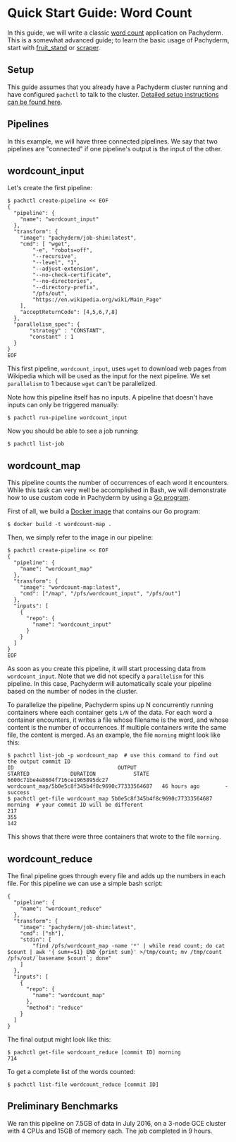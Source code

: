 # Quick Start Guide: Word Count

In this guide, we will write a classic [word count](https://portal.futuresystems.org/manual/hadoop-wordcount) application on Pachyderm.  This is a somewhat advanced guide; to learn the basic usage of Pachyderm, start with [fruit_stand](../fruit_stand) or [scraper](../scraper).

## Setup

This guide assumes that you already have a Pachyderm cluster running and have configured `pachctl` to talk to the cluster.  [Detailed setup instructions can be found here](../../SETUP.md).

## Pipelines

In this example, we will have three connected pipelines.  We say that two pipelines are "connected" if one pipeline's output is the input of the other. 

## wordcount_input

Let's create the first pipeline:

```
$ pachctl create-pipeline << EOF
{
  "pipeline": {
    "name": "wordcount_input"
  },
  "transform": {
    "image": "pachyderm/job-shim:latest",
    "cmd": [ "wget",
        "-e", "robots=off",
        "--recursive",
        "--level", "1",
        "--adjust-extension",
        "--no-check-certificate",
        "--no-directories",
        "--directory-prefix",
        "/pfs/out",
        "https://en.wikipedia.org/wiki/Main_Page"
    ],
    "acceptReturnCode": [4,5,6,7,8]
  },
  "parallelism_spec": {
       "strategy" : "CONSTANT",
       "constant" : 1
  }
}
EOF
```

This first pipeline, `wordcount_input`, uses `wget` to download web pages from Wikipedia which will be used as the input for the next pipeline.  We set `parallelism` to 1 because `wget` can't be parallelized.

Note how this pipeline itself has no inputs.  A pipeline that doesn't have inputs can only be triggered manually:

```
$ pachctl run-pipeline wordcount_input
```

Now you should be able to see a job running:

```
$ pachctl list-job
```

## wordcount_map

This pipeline counts the number of occurrences of each word it encounters.  While this task can very well be accomplished in Bash, we will demonstrate how to use custom code in Pachyderm by using a [Go program](map.go).

First of all, we build a [Docker image](Dockerfile) that contains our Go program:

```
$ docker build -t wordcount-map .
```

Then, we simply refer to the image in our pipeline:

```
$ pachctl create-pipeline << EOF
{
  "pipeline": {
    "name": "wordcount_map"
  },
  "transform": {
    "image": "wordcount-map:latest",
    "cmd": ["/map", "/pfs/wordcount_input", "/pfs/out"]
  },
  "inputs": [
    {
      "repo": {
        "name": "wordcount_input"
      }
    }
  ]
}
EOF
```

As soon as you create this pipeline, it will start processing data from `wordcount_input`.  Note that we did not specify a `parallelism` for this pipeline.  In this case, Pachyderm will automatically scale your pipeline based on the number of nodes in the cluster.  

To parallelize the pipeline, Pachyderm spins up N concurrently running containers where each container gets `1/N` of the data.  For each word a container encounters, it writes a file whose filename is the word, and whose content is the number of occurrences.  If multiple containers write the same file, the content is merged.  As an example, the file `morning` might look like this:

```
$ pachctl list-job -p wordcount_map  # use this command to find out the output commit ID
ID                                 OUTPUT                                           STARTED             DURATION            STATE               
6600c71be4e8604f716ce1965895dc27   wordcount_map/5b0e5c8f345b4f8c9690c77333564687   46 hours ago        -                   success
$ pachctl get-file wordcount_map 5b0e5c8f345b4f8c9690c77333564687 morning  # your commit ID will be different
217
355
142
```

This shows that there were three containers that wrote to the file `morning`.

## wordcount_reduce

The final pipeline goes through every file and adds up the numbers in each file.  For this pipeline we can use a simple bash script:

```
{
  "pipeline": {
    "name": "wordcount_reduce"
  },
  "transform": {
    "image": "pachyderm/job-shim:latest",
    "cmd": ["sh"],
    "stdin": [
        "find /pfs/wordcount_map -name '*' | while read count; do cat $count | awk '{ sum+=$1} END {print sum}' >/tmp/count; mv /tmp/count /pfs/out/`basename $count`; done"
    ]
  },
  "inputs": [
    {
      "repo": {
        "name": "wordcount_map"
      },
	  "method": "reduce"
    }
  ]
}
```

The final output might look like this:

```
$ pachctl get-file wordcount_reduce [commit ID] morning
714
```

To get a complete list of the words counted:

```
$ pachctl list-file wordcount_reduce [commit ID]
```


## Preliminary Benchmarks

We ran this pipeline on 7.5GB of data in July 2016, on a 3-node GCE cluster with 4 CPUs and 15GB of memory each.  The job completed in 9 hours.
